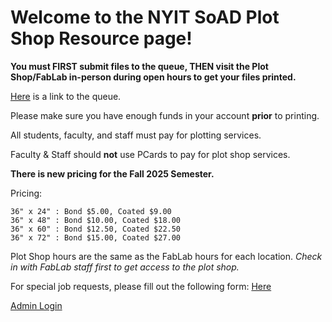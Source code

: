 # Welcome to the NYIT SoAD Plot Shop Resource page!
  


**You must FIRST submit files to the queue, THEN visit the Plot Shop/FabLab in-person during open hours to get your files printed.**

[Here](https://www.nyit.edu/its/plotting_service) is a link to the queue. 

Please make sure you have enough funds in your account **prior** to printing. 

All students, faculty, and staff must pay for plotting services. 

Faculty & Staff should **not** use PCards to pay for plot shop services. 

**There is new pricing for the Fall 2025 Semester.**

Pricing:

    36" x 24" : Bond $5.00, Coated $9.00
    36" x 48" : Bond $10.00, Coated $18.00
    36" x 60" : Bond $12.50, Coated $22.50
    36" x 72" : Bond $15.00, Coated $27.00


Plot Shop hours are the same as the FabLab hours for each location. *Check in with FabLab staff first to get access to the plot shop.*

For special job requests, please fill out the following form: [Here](https://forms.office.com/r/d8dpX7QnMc)





[Admin Login](https://web.nyit.edu/app/plot_shop/)


